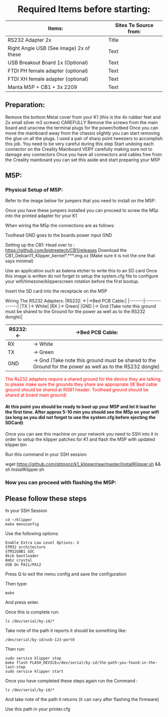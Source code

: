 <center><H1> Required Items before starting:</h1></center> 



| Items:      | Sites To Source from: |
| ----------- | ----------- |
| RS232 Adapter 2x      | Title       |
| Right Angle USB (See image) 2x of these   | Text        |
| USB Breakout Board 1x (Optional) | Text        |
| FTDI PH female adapter (optional)   | Text        |
| FTDI XH female adapter (optional)   | Text        |
| Manta M5P + CB1 + 3x 2209  | Text        |


## Preparation: 


Remove the bottom Metal cover from your K1 (this is the 4x rubber feet and 2x small silver m3 screws)
CAREFULLY  Remove the screws from the main board and unscrew the terminal plugs for the power/hotbed
Once you can move the mainboard away from the chassis slightly you can start removing the glue on all the plugs. I used a pair of sharp point tweezers to accomplish this job. You need to be very careful during this step 
Start undoing each connector on the Creality Mainboard VERY carefully making sure not to damage any connectors
Once you have all connectors and cables free from the Creality mainboard you can set this aside and start preparing your M5P


## M5P:

### Physical Setup of M5P:

Refer to the image below for jumpers that you need to install on the M5P:



Once you have these jumpers installed you can proceed to screw the M5p into the printed adapter for your K1

When wiring the M5p the connections are as follows: 




Toolhead GND goes to the boards power input GND


Setting up the CB1:
Head over to : https://github.com/bigtreetech/CB1/releases
Download the CB1_Debian11_Klipper_kernel*.***.img.xz (Make sure it is not the one that says minimal)

Use an application such as balena etcher to write this to an SD card
Once this image is written do not forget to setup the system.cfg file to configure your wifi/timezone/klipperscreen rotation before the first bootup.


Insert the SD card into the receptacle on the M5P

Wiring The RS232 Adapters: 
|RS232: <-|->Bed PCB Cable:|
|-------|--------------|
|TX |→ White|
|RX |→ Green|
|GND |→ Gnd (Take note this ground must be shared to the Ground for the power as well as to the RS232 dongle)|


|RS232: <-|->Bed PCB Cable:|
|---------|----------------|
|RX |→ White|
|TX |→ Green|
|GND |→ Gnd (Take note this ground must be shared to the Ground for the power as well as to the RS232 dongle)|

<span style="color:red;"> The Rs232 adapters require a shared ground for the device they are talking to please make sure the grounds they share are appropriate (IE Bed cable ground should be shared at RGB1 header. Toolhead ground should be shared at board main ground) </span>


#### At this point you should be ready to boot up your M5P and let it load for the first time. After approx 5-10 min you should see the M5p on your wifi (as long as you did not forget to use the system.cfg before ejecting the SDCard) 

Once you can see this machine on your network you need to SSH into it in order to setup the klipper patches for K1 and flash the M5P with updated klipper.bin

Run this command in your SSH session:

wget https://github.com/sbtoonz/k1_klipper/raw/master/InstallKlipper.sh && sh InstallKlipper.sh

### Now you can proceed with flashing the M5P:
## Please follow these steps 

In your SSH Session 
```
cd ~/klipper
make menuconfig
```


Use the following options:
```
Enable Extra Low Level Options: X
STM32 architecture
STM32G0B1 SOC
8kib bootloader
8mhz crystal
USB On PA11/PA12
```

Press Q to exit the menu config and save the configuration

Then type:
```
make
```
And press enter.

Once this is complete run:
```
ls /dev/serial/by-id/*
```
Take note of the path it reports it should be something like:
```
/dev/serial/by-id/usb-123-port0
```

Then run:
```
sudo service klipper stop
make flash FLASH_DEVICE=/dev/serial/by-id/the-path-you-found-in-the-last-step
sudo service klipper start
```

Once you have completed these steps again run the Command :
```
ls /dev/serial/by-id/*
```

And take note of the path it returns (it can vary after flashing the firmware)

Use this path in your printer.cfg 
